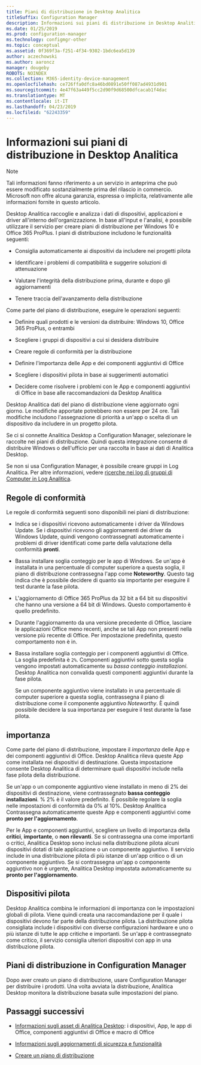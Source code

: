 ```yaml
---
title: Piani di distribuzione in Desktop Analitica
titleSuffix: Configuration Manager
description: Informazioni sui piani di distribuzione in Desktop Analitica.
ms.date: 01/25/2019
ms.prod: configuration-manager
ms.technology: configmgr-other
ms.topic: conceptual
ms.assetid: 0f369f3a-f251-4f34-9302-1bdc6ea5d139
author: aczechowski
ms.author: aaroncz
manager: dougeby
ROBOTS: NOINDEX
ms.collection: M365-identity-device-management
ms.openlocfilehash: ce726ffa0dfc8a46bd0891e50ff087ad4931d901
ms.sourcegitcommit: 4e47f63a449f5cc2d90f9d68500dfcacab1f4dac
ms.translationtype: MT
ms.contentlocale: it-IT
ms.lasthandoff: 04/23/2019
ms.locfileid: "62243359"
---
```

# <a name="about-deployment-plans-in-desktop-analytics"></a>Informazioni sui piani di distribuzione in Desktop Analitica 

> [!Note]  
> Tali informazioni fanno riferimento a un servizio in anteprima che può essere modificato sostanzialmente prima del rilascio in commercio. Microsoft non offre alcuna garanzia, espressa o implicita, relativamente alle informazioni fornite in questo articolo.  

Desktop Analitica raccoglie e analizza i dati di dispositivi, applicazioni e driver all'interno dell'organizzazione. In base all'input e l'analisi, è possibile utilizzare il servizio per creare piani di distribuzione per Windows 10 e Office 365 ProPlus. I piani di distribuzione includono le funzionalità seguenti:  

- Consiglia automaticamente ai dispositivi da includere nei progetti pilota  

- Identificare i problemi di compatibilità e suggerire soluzioni di attenuazione  

- Valutare l'integrità della distribuzione prima, durante e dopo gli aggiornamenti  

- Tenere traccia dell'avanzamento della distribuzione  


Come parte del piano di distribuzione, eseguire le operazioni seguenti:  

 - Definire quali prodotti e le versioni da distribuire: Windows 10, Office 365 ProPlus, o entrambi  

 - Scegliere i gruppi di dispositivi a cui si desidera distribuire  

 - Creare regole di conformità per la distribuzione  

 - Definire l'importanza delle App e dei componenti aggiuntivi di Office  

 - Scegliere i dispositivi pilota in base ai suggerimenti automatici  

 - Decidere come risolvere i problemi con le App e componenti aggiuntivi di Office in base alle raccomandazioni da Desktop Analitica  


Desktop Analitica dati del piano di distribuzione viene aggiornato ogni giorno. Le modifiche apportate potrebbero non essere per 24 ore. Tali modifiche includono l'assegnazione di priorità a un'app o scelta di un dispositivo da includere in un progetto pilota.  

Se ci si connette Analitica Desktop a Configuration Manager, selezionare le raccolte nei piani di distribuzione. Quindi questa integrazione consente di distribuire Windows o dell'ufficio per una raccolta in base ai dati di Analitica Desktop. 

Se non si usa Configuration Manager, è possibile creare gruppi in Log Analitica. Per altre informazioni, vedere [ricerche nei log di gruppi di Computer in Log Analitica](https://docs.microsoft.com/azure/log-analytics/log-analytics-computer-groups). 



## <a name="readiness-rules"></a>Regole di conformità

Le regole di conformità seguenti sono disponibili nei piani di distribuzione:

- Indica se i dispositivi ricevono automaticamente i driver da Windows Update. Se i dispositivi ricevono gli aggiornamenti dei driver da Windows Update, quindi vengono contrassegnati automaticamente i problemi di driver identificati come parte della valutazione della conformità **pronti**.  

- Bassa installare soglia conteggio per le app di Windows. Se un'app è installata in una percentuale di computer superiore a questa soglia, il piano di distribuzione contrassegna l'app come **Noteworthy**. Questo tag indica che è possibile decidere di quanto sia importante per eseguire il test durante la fase pilota.  

- L'aggiornamento di Office 365 ProPlus da 32 bit a 64 bit su dispositivi che hanno una versione a 64 bit di Windows. Questo comportamento è quello predefinito.  

- Durante l'aggiornamento da una versione precedente di Office, lasciare le applicazioni Office meno recenti, anche se tali App non presenti nella versione più recente di Office. Per impostazione predefinita, questo comportamento non è in.  

- Bassa installare soglia conteggio per i componenti aggiuntivi di Office. La soglia predefinita è `2%`. Componenti aggiuntivi sotto questa soglia vengono impostati automaticamente su *bassa conteggio installazioni*. Desktop Analitica non convalida questi componenti aggiuntivi durante la fase pilota. 

    Se un componente aggiuntivo viene installato in una percentuale di computer superiore a questa soglia, contrassegna il piano di distribuzione come il componente aggiuntivo *Noteworthy*. È quindi possibile decidere la sua importanza per eseguire il test durante la fase pilota.   



## <a name="importance"></a>importanza

Come parte del piano di distribuzione, impostare il *importanza* delle App e dei componenti aggiuntivi di Office. Desktop Analitica rileva queste App come installata nei dispositivi di destinazione. Questa impostazione consente Desktop Analitica di determinare quali dispositivi include nella fase pilota della distribuzione. 

Se un'app o un componente aggiuntivo viene installato in meno di 2% dei dispositivi di destinazione, viene contrassegnato **bassa conteggio installazioni**. % 2% è il valore predefinito. È possibile regolare la soglia nelle impostazioni di conformità da 0% al 10%. Desktop Analitica Contrassegna automaticamente queste App e componenti aggiuntivi come **pronto per l'aggiornamento**.  

Per le App e componenti aggiuntivi, scegliere un livello di importanza della **critici**, **importante**, o **non rilevanti**. Se si contrassegna una come importanti o critici, Analitica Desktop sono inclusi nella distribuzione pilota alcuni dispositivi dotati di tale applicazione o un componente aggiuntivo. Il servizio include in una distribuzione pilota di più istanze di un'app critico o di un componente aggiuntivo. Se si contrassegna un'app o componente aggiuntivo non è urgente, Analitica Desktop impostata automaticamente su **pronto per l'aggiornamento**.



## <a name="pilot-devices"></a>Dispositivi pilota

Desktop Analitica combina le informazioni di importanza con le impostazioni globali di pilota. Viene quindi creata una raccomandazione per il quale i dispositivi devono far parte della distribuzione pilota. La distribuzione pilota consigliata include i dispositivi con diverse configurazioni hardware e uno o più istanze di tutte le app critiche e importanti. Se un'app è contrassegnato come critico, il servizio consiglia ulteriori dispositivi con app in una distribuzione pilota.



## <a name="deployment-plans-in-configuration-manager"></a>Piani di distribuzione in Configuration Manager

Dopo aver creato un piano di distribuzione, usare Configuration Manager per distribuire i prodotti. Una volta avviata la distribuzione, Analitica Desktop monitora la distribuzione basata sulle impostazioni del piano.

<!--more on deployment plans in SCCM-->

<!-- test comment-->

## <a name="next-steps"></a>Passaggi successivi

- [Informazioni sugli asset di Analitica Desktop](/sccm/desktop-analytics/about-assets): i dispositivi, App, le app di Office, componenti aggiuntivi di Office e macro di Office  

- [Informazioni sugli aggiornamenti di sicurezza e funzionalità](/sccm/desktop-analytics/about-updates)  

- [Creare un piano di distribuzione](/sccm/desktop-analytics/create-deployment-plans)  


